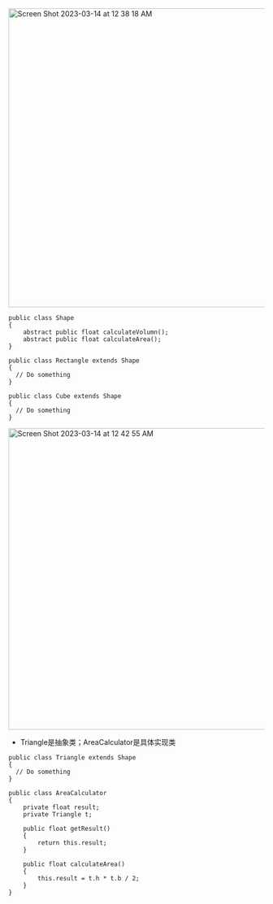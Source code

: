 <img width="589" alt="Screen Shot 2023-03-14 at 12 38 18 AM" src="https://user-images.githubusercontent.com/73077953/224929596-bd539811-ae75-4932-84d4-0ec210c76059.png">


```
public class Shape
{
    abstract public float calculateVolumn();
    abstract public float calculateArea();
}

public class Rectangle extends Shape
{
  // Do something
}

public class Cube extends Shape
{
  // Do something
}
```

<img width="594" alt="Screen Shot 2023-03-14 at 12 42 55 AM" src="https://user-images.githubusercontent.com/73077953/224929713-9ba65a56-0611-4299-8d81-86c28eab3343.png">

- Triangle是抽象类；AreaCalculator是具体实现类

```
public class Triangle extends Shape
{
  // Do something
}

public class AreaCalculator
{
    private float result;
    private Triangle t;
    
    public float getResult()
    {
        return this.result;
    }
    
    public float calculateArea()
    {
        this.result = t.h * t.b / 2;
    }
}
```
